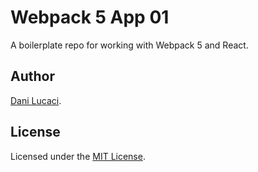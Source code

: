 # Webpack 5 App 01

A boilerplate repo for working with Webpack 5 and React.

## Author

[Dani Lucaci](https://www.danilucaci.com/).

## License

Licensed under the [MIT License](./LICENSE).
